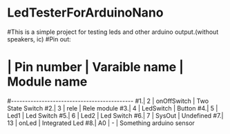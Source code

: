 # LedTesterForArduinoNano
#This is a simple project for testing leds and other arduino output.(without speakers, ic)
#Pin out:
#  | Pin number | Varaible name | Module name
#--------------------------------------------
#1.|    2       |  onOffSwitch  | Two State Switch
#2.|    3       |     rele      | Rele module
#3.|    4       |   LedSwitch   | Button
#4.|    5       |    Led1       | Led Switch
#5.|    6       |    Led2       | Led Switch
#6.|    7       |    SysOut     | Undefined
#7.|   13       |    onLed      | Integrated Led
#8.|   A0       |      -        | Something arduino sensor
